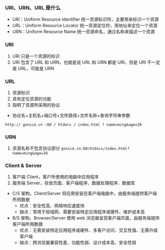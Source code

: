 ### URI、URN、URL 是什么

- URI：Uniform Resource Identifier 统一资源标识符，主要用来标识一个资源
- URL：Uniform Resource Locator 统一资源定位符，用地址来定位一个资源
- URN：Uniform Resource Name 统一资源命名，通过名称来描述一个资源

### URI

1. URI 只是一个资源的标识
2. URI 包含了 URL 和 URN，也就是说 URL 和 URN 都是 URI，但是 URI 不一定是 URL，可能是 URN

### URL

1. 资源标识
2. 具有定位资源的功能
3. 指明了资源所采用的协议

- 协议名+主机名+端口号+文件路径+文件名称+查询字符串参数

```
http:// gonice.cn :80 / htdocs / index.html ? name=ming&age=26
```

### URN

1. 资源名称不包含协议部分 `gonice.cn:80/htdocs/index.html?name=ming&age=26`

### Client & Server

1. 客户端 Client，客户所使用的电脑中应用程序
2. 服务端 Server，存放页面、客户端程序、数据处理程序、数据库

- C/S 架构，Client/Server 将应用安装在客户端电脑中，由服务端提供客户端所用数据
  - 优点：安全性高、网络响应速度快
  - 缺点：常用于局域网、需要安装特定应用程序或硬件、维护成本高
- B/S 架构，Browser/Server 使用 web 浏览器呈现客户端页面，由服务端提供客户端所用数据
  - 优点：无需安装特定应用程序或硬件、多客户访问、交互性强、无需升级客户端
  - 缺点：跨浏览器兼容性差、功能性弱、设计成本高、安全性弱
